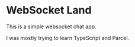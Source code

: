 # WebSocket Land

This is a simple websocket chat app.

I was mostly trying to learn TypeScript and Parcel.